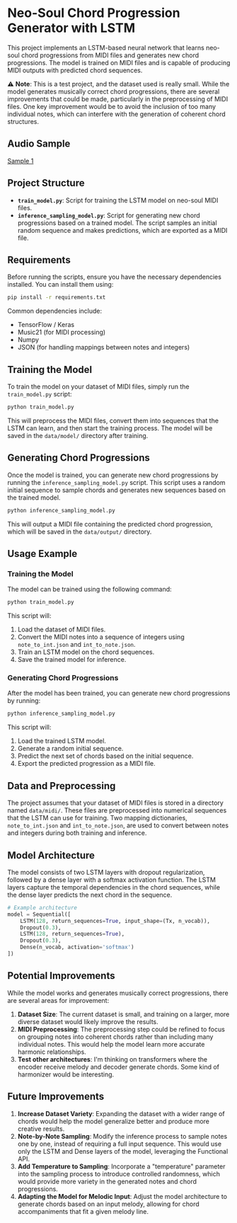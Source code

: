 # Neo-Soul Chord Progression Generator with LSTM

This project implements an LSTM-based neural network that learns neo-soul chord progressions from MIDI files and generates new chord progressions. The model is trained on MIDI files and is capable of producing MIDI outputs with predicted chord sequences.

⚠️ **Note**: This is a test project, and the dataset used is really small. While the model generates musically correct chord progressions, there are several improvements that could be made, particularly in the preprocessing of MIDI files. One key improvement would be to avoid the inclusion of too many individual notes, which can interfere with the generation of coherent chord structures.

## Audio Sample

[Sample 1](https://github.com/miguemiguemigue/Deep-Chords-Neo-Soul/raw/main/data/sample.wav)

## Project Structure

- **`train_model.py`**: Script for training the LSTM model on neo-soul MIDI files.
- **`inference_sampling_model.py`**: Script for generating new chord progressions based on a trained model. The script samples an initial random sequence and makes predictions, which are exported as a MIDI file.

## Requirements

Before running the scripts, ensure you have the necessary dependencies installed. You can install them using:

```bash
pip install -r requirements.txt
```

Common dependencies include:

- TensorFlow / Keras
- Music21 (for MIDI processing)
- Numpy
- JSON (for handling mappings between notes and integers)

## Training the Model

To train the model on your dataset of MIDI files, simply run the `train_model.py` script:

```bash
python train_model.py
```

This will preprocess the MIDI files, convert them into sequences that the LSTM can learn, and then start the training process. The model will be saved in the `data/model/` directory after training.

## Generating Chord Progressions

Once the model is trained, you can generate new chord progressions by running the `inference_sampling_model.py` script. This script uses a random initial sequence to sample chords and generates new sequences based on the trained model.

```bash
python inference_sampling_model.py
```

This will output a MIDI file containing the predicted chord progression, which will be saved in the `data/output/` directory.

## Usage Example

### Training the Model

The model can be trained using the following command:

```bash
python train_model.py
```

This script will:

1. Load the dataset of MIDI files.
2. Convert the MIDI notes into a sequence of integers using `note_to_int.json` and `int_to_note.json`.
3. Train an LSTM model on the chord sequences.
4. Save the trained model for inference.

### Generating Chord Progressions

After the model has been trained, you can generate new chord progressions by running:

```bash
python inference_sampling_model.py
```

This script will:

1. Load the trained LSTM model.
2. Generate a random initial sequence.
3. Predict the next set of chords based on the initial sequence.
4. Export the predicted progression as a MIDI file.

## Data and Preprocessing

The project assumes that your dataset of MIDI files is stored in a directory named `data/midi/`. These files are preprocessed into numerical sequences that the LSTM can use for training. Two mapping dictionaries, `note_to_int.json` and `int_to_note.json`, are used to convert between notes and integers during both training and inference.

## Model Architecture

The model consists of two LSTM layers with dropout regularization, followed by a dense layer with a softmax activation function. The LSTM layers capture the temporal dependencies in the chord sequences, while the dense layer predicts the next chord in the sequence.

```python
# Example architecture
model = Sequential([
    LSTM(128, return_sequences=True, input_shape=(Tx, n_vocab)),
    Dropout(0.3),
    LSTM(128, return_sequences=True),
    Dropout(0.3),
    Dense(n_vocab, activation='softmax')
])
```

## Potential Improvements

While the model works and generates musically correct progressions, there are several areas for improvement:

1. **Dataset Size**: The current dataset is small, and training on a larger, more diverse dataset would likely improve the results.
2. **MIDI Preprocessing**: The preprocessing step could be refined to focus on grouping notes into coherent chords rather than including many individual notes. This would help the model learn more accurate harmonic relationships.
3. **Test other architectures**: I'm thinking on transformers where the encoder receive melody and decoder generate chords. Some kind of harmonizer would be interesting.

## Future Improvements

1. **Increase Dataset Variety**: Expanding the dataset with a wider range of chords would help the model generalize better and produce more creative results.
2. **Note-by-Note Sampling**: Modify the inference process to sample notes one by one, instead of requiring a full input sequence. This would use only the LSTM and Dense layers of the model, leveraging the Functional API.
3. **Add Temperature to Sampling**: Incorporate a "temperature" parameter into the sampling process to introduce controlled randomness, which would provide more variety in the generated notes and chord progressions.
4. **Adapting the Model for Melodic Input**: Adjust the model architecture to generate chords based on an input melody, allowing for chord accompaniments that fit a given melody line.
